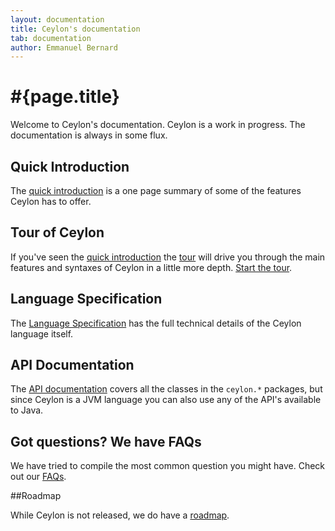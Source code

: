 ```yaml
---
layout: documentation
title: Ceylon's documentation
tab: documentation
author: Emmanuel Bernard
---
```


# #{page.title}

Welcome to Ceylon's documentation. Ceylon is a work in progress. The documentation
is always in some flux.

## Quick Introduction

The [quick introduction](introduction) is a one page summary of some of the features 
Ceylon has to offer.

## Tour of Ceylon

If you've seen the [quick introduction](introduction) the 
[tour](/documentation/tour) will drive you through the 
main features and syntaxes of Ceylon in a little more depth.
[Start the tour](/documentation/tour).

## Language Specification

The [Language Specification](spec) has the full technical details of the 
Ceylon language itself.

## API Documentation

The [API documentation](#{site.urls.apidoc}) covers all the classes in the `ceylon.*` packages, but since Ceylon is
a JVM language you can also use any of the API's available to Java.

## Got questions? We have FAQs

We have tried to compile the most common question you might have. Check out our [FAQs](faq).

##Roadmap

While Ceylon is not released, we do have a [roadmap](roadmap).

